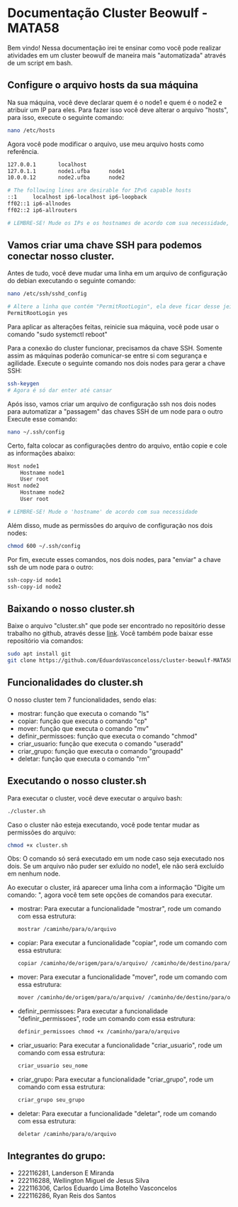 # Documentação Cluster Beowulf - MATA58

Bem vindo! Nessa documentação irei te ensinar como você pode realizar atividades em um cluster beowulf de maneira mais "automatizada" através de um script em bash.

## Configure o arquivo hosts da sua máquina

Na sua máquina, você deve declarar quem é o node1 e quem é o node2 e atribuir um IP para eles. Para fazer isso você deve alterar o arquivo "hosts", para isso, execute o seguinte comando:
```bash
nano /etc/hosts
```
Agora você pode modificar o arquivo, use meu arquivo hosts como referência.
```bash
127.0.0.1       localhost
127.0.1.1       node1.ufba      node1  
10.0.0.12       node2.ufba      node2

# The following lines are desirable for IPv6 capable hosts
::1     localhost ip6-localhost ip6-loopback
ff02::1 ip6-allnodes
ff02::2 ip6-allrouters

# LEMBRE-SE! Mude os IPs e os hostnames de acordo com sua necessidade, um IP e hostname que sirvam para mim podem não servir para você e vice-versa.
```

## Vamos criar uma chave SSH para podemos conectar nosso cluster.

Antes de tudo, você deve mudar uma linha em um arquivo de configuração do debian executando o seguinte comando:
```bash
nano /etc/ssh/sshd_config

# Altere a linha que contém "PermitRootLogin", ela deve ficar desse jeito:
PermitRootLogin yes
```
Para aplicar as alterações feitas, reinicie sua máquina, você pode usar o comando "sudo systemctl reboot"

Para a conexão do cluster funcionar, precisamos da chave SSH. Somente assim as máquinas poderão comunicar-se entre si com segurança e agilidade.
Execute o seguinte comando nos dois nodes para gerar a chave SSH:
```bash
ssh-keygen
# Agora é só dar enter até cansar
```
Após isso, vamos criar um arquivo de configuração ssh nos dois nodes para automatizar a "passagem" das chaves SSH de um node para o outro
Execute esse comando:
```bash
nano ~/.ssh/config
```

Certo, falta colocar as configurações dentro do arquivo, então copie e cole as informações abaixo:
```bash
Host node1
    Hostname node1
    User root
Host node2
    Hostname node2
    User root

# LEMBRE-SE! Mude o 'hostname' de acordo com sua necessidade
```

Além disso, mude as permissões do arquivo de configuração nos dois nodes:
```bash
chmod 600 ~/.ssh/config
```

Por fim, execute esses comandos, nos dois nodes, para "enviar" a chave ssh de um node para o outro:
```bash
ssh-copy-id node1
ssh-copy-id node2
```

## Baixando o nosso cluster.sh

Baixe o arquivo "cluster.sh" que pode ser encontrado no repositório desse trabalho no github, através desse [link](https://github.com/EduardoVasconceloss/cluster-beowulf-MATA58/). Você também pode baixar esse repositório via comandos:
```bash
sudo apt install git
git clone https://github.com/EduardoVasconceloss/cluster-beowulf-MATA58.git
```
## Funcionalidades do cluster.sh

O nosso cluster tem 7 funcionalidades, sendo elas:
- mostrar: função que executa o comando "ls"
- copiar: função que executa o comando "cp"
- mover: função que executa o comando "mv"
- definir_permissoes: função que executa o comando "chmod"
- criar_usuario: função que executa o comando "useradd"
- criar_grupo: função que executa o comando "groupadd"
- deletar: função que executa o comando "rm"

## Executando o nosso cluster.sh

Para executar o cluster, você deve executar o arquivo bash:
```bash
./cluster.sh
```

Caso o cluster não esteja executando, você pode tentar mudar as permissões do arquivo:
```bash
chmod +x cluster.sh
```

Obs: O comando só será executado em um node caso seja executado nos dois. Se um arquivo não puder ser exluído no node1, ele não será excluído em nenhum node.

Ao executar o cluster, irá aparecer uma linha com a informação "Digite um comando: ", agora você tem sete opções de comandos para executar.
- mostrar: Para executar a funcionalidade "mostrar", rode um comando com essa estrutura:
    ```bash
    mostrar /caminho/para/o/arquivo
    ```
- copiar: Para executar a funcionalidade "copiar", rode um comando com essa estrutura:
    ```bash
    copiar /caminho/de/origem/para/o/arquivo/ /caminho/de/destino/para/o/arquivo
    ```
- mover: Para executar a funcionalidade "mover", rode um comando com essa estrutura:
    ```bash
    mover /caminho/de/origem/para/o/arquivo/ /caminho/de/destino/para/o/arquivo
    ```
- definir_permissoes: Para executar a funcionalidade "definir_permissoes", rode um comando com essa estrutura:
    ```bash
    definir_permissoes chmod +x /caminho/para/o/arquivo
    ```
- criar_usuario: Para executar a funcionalidade "criar_usuario", rode um comando com essa estrutura:
    ```bash
    criar_usuario seu_nome
    ```
- criar_grupo: Para executar a funcionalidade "criar_grupo", rode um comando com essa estrutura:
    ```bash
    criar_grupo seu_grupo
    ```
- deletar: Para executar a funcionalidade "deletar", rode um comando com essa estrutura:
    ```bash
    deletar /caminho/para/o/arquivo
    ```

## Integrantes do grupo:
- 222116281, Landerson E Miranda
- 222116288, Wellington Miguel de Jesus Silva 
- 222116306, Carlos Eduardo Lima Botelho Vasconcelos 
- 222116286, Ryan Reis dos Santos
